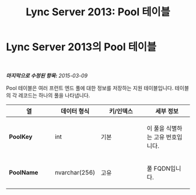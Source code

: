 ﻿---
title: 'Lync Server 2013: Pool 테이블'
TOCTitle: Pool 테이블
ms:assetid: 92ded8fd-d0ad-4f8a-9e6f-2e8a690fda3a
ms:mtpsurl: https://technet.microsoft.com/ko-kr/library/Gg398746(v=OCS.15)
ms:contentKeyID: 49304399
ms.date: 08/10/2015
mtps_version: v=OCS.15
ms.translationtype: HT
---

# Lync Server 2013의 Pool 테이블

 

_**마지막으로 수정된 항목:** 2015-03-09_

Pool 테이블은 여러 프런트 엔드 풀에 대한 정보를 저장하는 지원 테이블입니다. 테이블의 각 레코드는 하나의 풀을 나타냅니다.


<table>
<colgroup>
<col style="width: 25%" />
<col style="width: 25%" />
<col style="width: 25%" />
<col style="width: 25%" />
</colgroup>
<thead>
<tr class="header">
<th><strong>열</strong></th>
<th><strong>데이터 형식</strong></th>
<th><strong>키/인덱스</strong></th>
<th><strong>세부 정보</strong></th>
</tr>
</thead>
<tbody>
<tr class="odd">
<td><p><strong>PoolKey</strong></p></td>
<td><p>int</p></td>
<td><p>기본</p></td>
<td><p>이 풀을 식별하는 고유 번호입니다.</p></td>
</tr>
<tr class="even">
<td><p><strong>PoolName</strong></p></td>
<td><p>nvarchar(256)</p></td>
<td><p>고유</p></td>
<td><p>풀 FQDN입니다.</p></td>
</tr>
</tbody>
</table>

